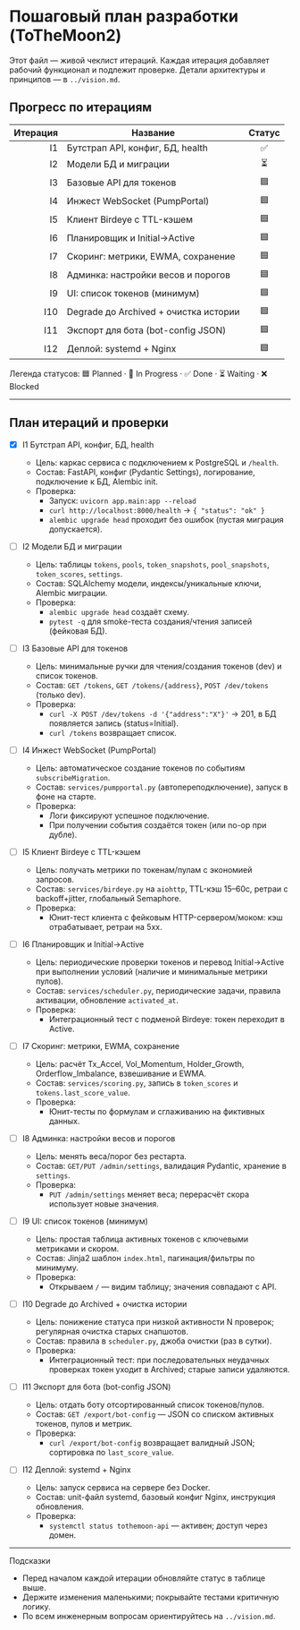 # Пошаговый план разработки (ToTheMoon2)

Этот файл — живой чеклист итераций. Каждая итерация добавляет рабочий функционал и подлежит проверке. Детали архитектуры и принципов — в `../vision.md`.

## Прогресс по итерациям

| Итерация | Название                                      | Статус |
|---------:|-----------------------------------------------|:------:|
| I1       | Бутстрап API, конфиг, БД, health              | ✅ |
| I2       | Модели БД и миграции                          | ⏳ |
| I3       | Базовые API для токенов                       | 🟦 |
| I4       | Инжест WebSocket (PumpPortal)                 | 🟦 |
| I5       | Клиент Birdeye с TTL-кэшем                    | 🟦 |
| I6       | Планировщик и Initial→Active                  | 🟦 |
| I7       | Скоринг: метрики, EWMA, сохранение            | 🟦 |
| I8       | Админка: настройки весов и порогов            | 🟦 |
| I9       | UI: список токенов (минимум)                  | 🟦 |
| I10      | Degrade до Archived + очистка истории         | 🟦 |
| I11      | Экспорт для бота (bot-config JSON)            | 🟦 |
| I12      | Деплой: systemd + Nginx                       | 🟦 |

Легенда статусов: 🟦 Planned · 🚧 In Progress · ✅ Done · ⏳ Waiting · ❌ Blocked

---

## План итераций и проверки

- [x] I1 Бутстрап API, конфиг, БД, health
  - Цель: каркас сервиса с подключением к PostgreSQL и `/health`.
  - Состав: FastAPI, конфиг (Pydantic Settings), логирование, подключение к БД, Alembic init.
  - Проверка:
    - Запуск: `uvicorn app.main:app --reload`
    - `curl http://localhost:8000/health` → `{ "status": "ok" }`
    - `alembic upgrade head` проходит без ошибок (пустая миграция допускается).

- [ ] I2 Модели БД и миграции
  - Цель: таблицы `tokens`, `pools`, `token_snapshots`, `pool_snapshots`, `token_scores`, `settings`.
  - Состав: SQLAlchemy модели, индексы/уникальные ключи, Alembic миграции.
  - Проверка:
    - `alembic upgrade head` создаёт схему.
    - `pytest -q` для smoke-теста создания/чтения записей (фейковая БД).

- [ ] I3 Базовые API для токенов
  - Цель: минимальные ручки для чтения/создания токенов (dev) и список токенов.
  - Состав: `GET /tokens`, `GET /tokens/{address}`, `POST /dev/tokens` (только dev).
  - Проверка:
    - `curl -X POST /dev/tokens -d '{"address":"X"}'` → 201, в БД появляется запись (status=Initial).
    - `curl /tokens` возвращает список.

- [ ] I4 Инжест WebSocket (PumpPortal)
  - Цель: автоматическое создание токенов по событиям `subscribeMigration`.
  - Состав: `services/pumpportal.py` (автопереподключение), запуск в фоне на старте.
  - Проверка:
    - Логи фиксируют успешное подключение.
    - При получении события создаётся токен (или no-op при дубле).

- [ ] I5 Клиент Birdeye с TTL-кэшем
  - Цель: получать метрики по токенам/пулам с экономией запросов.
  - Состав: `services/birdeye.py` на `aiohttp`, TTL-кэш 15–60с, ретраи с backoff+jitter, глобальный Semaphore.
  - Проверка:
    - Юнит-тест клиента с фейковым HTTP-сервером/моком: кэш отрабатывает, ретраи на 5xx.

- [ ] I6 Планировщик и Initial→Active
  - Цель: периодические проверки токенов и перевод Initial→Active при выполнении условий (наличие и минимальные метрики пулов).
  - Состав: `services/scheduler.py`, периодические задачи, правила активации, обновление `activated_at`.
  - Проверка:
    - Интеграционный тест с подменой Birdeye: токен переходит в Active.

- [ ] I7 Скоринг: метрики, EWMA, сохранение
  - Цель: расчёт Tx_Accel, Vol_Momentum, Holder_Growth, Orderflow_Imbalance, взвешивание и EWMA.
  - Состав: `services/scoring.py`, запись в `token_scores` и `tokens.last_score_value`.
  - Проверка:
    - Юнит-тесты по формулам и сглаживанию на фиктивных данных.

- [ ] I8 Админка: настройки весов и порогов
  - Цель: менять веса/порог без рестарта.
  - Состав: `GET/PUT /admin/settings`, валидация Pydantic, хранение в `settings`.
  - Проверка:
    - `PUT /admin/settings` меняет веса; перерасчёт скора использует новые значения.

- [ ] I9 UI: список токенов (минимум)
  - Цель: простая таблица активных токенов с ключевыми метриками и скором.
  - Состав: Jinja2 шаблон `index.html`, пагинация/фильтры по минимуму.
  - Проверка:
    - Открываем `/` — видим таблицу; значения совпадают с API.

- [ ] I10 Degrade до Archived + очистка истории
  - Цель: понижение статуса при низкой активности N проверок; регулярная очистка старых снапшотов.
  - Состав: правила в `scheduler.py`, джоба очистки (раз в сутки).
  - Проверка:
    - Интеграционный тест: при последовательных неудачных проверках токен уходит в Archived; старые записи удаляются.

- [ ] I11 Экспорт для бота (bot-config JSON)
  - Цель: отдать боту отсортированный список токенов/пулов.
  - Состав: `GET /export/bot-config` — JSON со списком активных токенов, пулов и метрик.
  - Проверка:
    - `curl /export/bot-config` возвращает валидный JSON; сортировка по `last_score_value`.

- [ ] I12 Деплой: systemd + Nginx
  - Цель: запуск сервиса на сервере без Docker.
  - Состав: unit-файл systemd, базовый конфиг Nginx, инструкция обновления.
  - Проверка:
    - `systemctl status tothemoon-api` — активен; доступ через домен.

---

Подсказки
- Перед началом каждой итерации обновляйте статус в таблице выше.
- Держите изменения маленькими; покрывайте тестами критичную логику.
- По всем инженерным вопросам ориентируйтесь на `../vision.md`.
